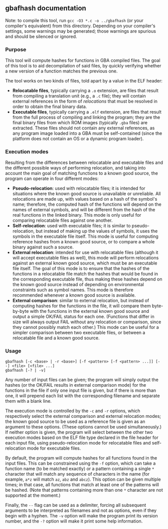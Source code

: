 ## gbafhash documentation

Note: to compile this tool, run `gcc -O3 *.c -o ../gbafhash` (or your compiler's equivalent) from this directory.
Depending on your compiler's settings, some warnings may be generated; those warnings are spurious and should be
silenced or ignored.

### Purpose

This tool will compute hashes for functions in GBA compiled files. The goal of this tool is to aid decompilation of
said files, by quickly verifying whether a new version of a function matches the previous one.

The tool works on two kinds of files, told apart by a value in the ELF header:

* **Relocatable files**, typically carrying a `.o` extension, are files that result from compiling a translation unit
  (e.g., a `.c` file); they will contain external references in the form of _relocations_ that must be resolved in
  order to obtain the final binary data.
* **Executable files**, typically carrying a `.elf` extension, are files that result from the full process of
  compiling and linking the program; they are the final binary files from which ROM images (typically `.gba` files)
  are extracted. These files should not contain any external references, as any program image loaded into a GBA must
  be self-contained (since the platform does not contain an OS or a dynamic program loader).

### Execution modes

Resulting from the differences between relocatable and executable files and the different possible ways of performing
relocation, and taking into account the main goal of matching functions to a known good source, the program can
operate in four different modes:

* **Pseudo-relocation**: used with relocatable files; it is intended for situations where the known good source is
  unavailable or unreliable. All relocations are made up, with values based on a hash of the symbol's name; therefore,
  the computed hash of the functions will depend on the names of external symbols, and will be different from the hash
  of the real functions in the linked binary. This mode is only useful for comparing relocatable files against one
  another.
* **Self-relocation**: used with executable files; it is similar to pseudo-relocation, but instead of making up the
  values of symbols, it uses the symbols in the executable file itself. This mode is useful for computing reference
  hashes from a known good source, or to compare a whole binary against such a source.
* **External relocation**: intended for use with relocatable files (although it will accept executable files as well),
  this mode will perform relocations against an external known good source, which must be an executable file itself.
  The goal of this mode is to ensure that the hashes of the functions in a relocatable file match the hashes that
  would be found in the corresponding executable file, thus making these hashes depend on the known good source
  instead of depending on environmental constraints such as symbol names. This mode is therefore recommended whenever
  a known good source is available.
* **External comparison**: similar to external relocation, but instead of computing hashes for the functions in the
  file, it will compare them byte-by-byte with the functions in the external known good source and output a simple
  OK/FAIL status for each one. (Functions that differ in size will always output FAIL without any relocation or
  comparison, since they cannot possibly match each other.) This mode can be useful for a simpler comparison between
  two executable files, or between a relocatable file and a known good source.

### Usage

    gbafhash [-c <base> | -r <base>] [-f <pattern> [-f <pattern> ...]] [--] <file> [<file> ...]
    gbafhash [-? | -v]

Any number of input files can be given; the program will simply output the hashes (or the OK/FAIL results in external
comparison mode) for the functions in the file if only one input file is given, but if there is more than one, it
will prepend each list with the corresponding filename and separate them with a blank line.

The execution mode is controlled by the `-c` and `-r` options, which respectively select the external comparison and
external relocation modes; the known good source to be used as a reference file is given as an argument to these
options. (These options cannot be used simultaneously.) If neither option is given, the program will select between
the other two execution modes based on the ELF file type declared in the file header for each input file, using
pseudo-relocation mode for relocatable files and self-relocation mode for executable files.

By default, the program will compute hashes for all functions found in the input files. This can be constrained using
the `-f` option, which can take a function name (to be matched exactly) or a pattern containing a single `*` character
that will match any sequence of characters in the name (for example, `a*z` will match `az`, `abz` and `abcz`). This
option can be given multiple times; in that case, all functions that match at least one of the patterns will be
hashed. (Note that patterns containing more than one `*` character are not supported at the moment.)

Finally, the `--` flag can be used as a delimiter, forcing all subsequent arguments to be interpreted as filenames
and not as options, even if they begin with a hyphen. The `-v` option will make the program print its version number,
and the `-?` option will make it print some help information.
